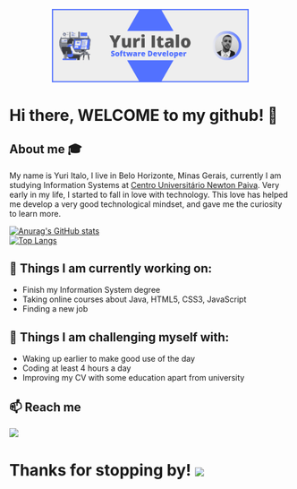 <p align="center">
  <img src="https://github.com/yuri-italo/yuri-italo/blob/bf441bd850326bc21e0f15c6ee5c2e604c2f0c96/intro-card.png" width="70%">
</p>


<h1>Hi there, WELCOME to my github! 👋</h1>

## About me :mortar_board:
My name is Yuri Italo, I live in Belo Horizonte, Minas Gerais, currently I am studying Information Systems at <a href="https://newtonpaiva.br">Centro Universitário Newton Paiva</a>. Very early in my life, I started to fall in love with technology. This love has helped me develop a very good technological mindset, and gave me the curiosity to learn more.<br> 

[![Anurag's GitHub stats](https://github-readme-stats.vercel.app/api?username=yuri-italo)](https://github.com/yuri-italo/github-readme-stats)</br>
[![Top Langs](https://github-readme-stats.vercel.app/api/top-langs/?username=yuri-italo)](https://github.com/yuri-italo/github-readme-stats)
## 🌱 Things I am currently working on: 
- Finish my Information System degree 
- Taking online courses about Java, HTML5, CSS3, JavaScript  
- Finding a new job

## :muscle: Things I am challenging myself with:
- Waking up earlier to make good use of the day
- Coding at least 4 hours a day
- Improving my CV with some education apart from university

## 📫 Reach me 
[<img src="https://img.shields.io/badge/linkedin-%230077B5.svg?&style=for-the-badge&logo=linkedin&logoColor=white" />](https://www.linkedin.com/in/yuri-italo/)


<h1>Thanks for stopping by! <img align='center' src='https://user-images.githubusercontent.com/5713670/87202985-820dcb80-c2b6-11ea-9f56-7ec461c497c3.gif' width='100"'><h1>
